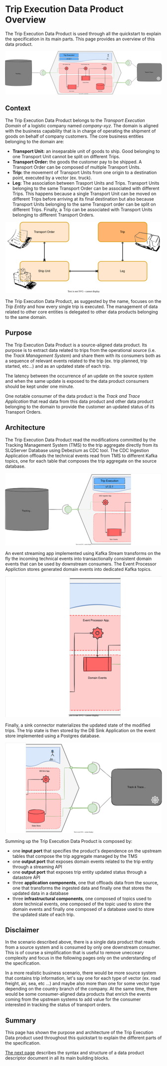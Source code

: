 # Trip Execution Data Product Overview
The Trip Execution Data Product is used through all the quickstart to explain the specification in its main parts. This page provides an overview of this data product.

![open-data-mesh descriptor components](../images/dpds-example.svg)

## Context
The Trip Execution Data Product belongs to the *Transport Execution Domain* of a logistic company named *company-xyz*. The domain is aligned with the business capability that is in charge of operating the shipment of goods on behalf of company customers. The core business entities belonging to the domain are:

- **Transport Unit:** an inseparable unit of goods to ship. Good belonging to one Transport Unit cannot be split on different Trips.
- **Transport Order:** the goods the customer pay to be shipped. A Transport Order can be composed of multiple Transport Units.
- **Trip:** the movement of Transport Units from one origin to a destination point, executed by a vector (ex. truck). 
- **Leg**: The association between Trasport Units and Trips. Transport Units belonging to the same Transport Order can be associated with different Trips. This happens because a single Transport Unit can be moved on different Trips before arriving at its final destination but also because Transport Units belonging to the same Transport order can be split on different Trips. Finally, a Trip can be associated with Transport Units belonging to different Transport Orders.

![open-data-mesh descriptor components](../images/dpds-example-entities.svg)


The Trip Execution Data Product, as suggested by the name, focuses on the *Trip Entity* and how every single trip is executed. The management of data related to other core entities is delegated to other data products belonging to the same domain.

## Purpose
The Trip Execution Data Product is a source-aligned data product. Its purpose is to extract data related to trips from the operational source (i.e. the *Track Management System*) and share them with its consumers both as a sequence of relevant events related to the trip (ex. trip planned, trip started, etc...) and as an updated state of each trip. 

The latency between the occurrence of an update on the source system and when the same update is exposed to the data product consumers should be kept under one minute. 

One notable consumer of the data product is the *Track and Trace Application* that read data from this data product and other data product belonging to the domain to provide the customer an updated status of its Transport Orders.

## Architecture
The Trip Execution Data Product read the modifications committed by the Tracking Management System (TMS) to the trip aggregate directly from its SLQServer Database using Debezium as CDC tool. The CDC Ingestion Application offloads the technical events read from TMS to different Kafka topics, one for each table that composes the trip aggregate on the source database.

![open-data-mesh descriptor components](../images/dpds-example-ingestion.svg)

An event streaming app implemented using Kafka Stream transforms on the fly the incoming technical events into transactionally consistent domain events that can be used by downstream consumers. The Event Processor Appliction stores generated domain events into dedicated Kafka topics.

![open-data-mesh descriptor components](../images/dpds-example-enrichment.svg)

Finally, a sink connector materializes the updated state of the modified trips. The trip state is then stored by the DB Sink Application on the event store implemented using a Postgres database.

![open-data-mesh descriptor components](../images/dpds-example-expose.svg)

Summing up the Trip Execution Data Product is composed by:

- one **input port** that specifies the product's dependence on the upstream tables that compose the trip aggregate managed by the TMS 
- one **output port** that exposes domain events related to the trip entity through a streaming API
- one **output port** that exposes trip entity updated status through a datastore API
- three **application components**, one that offloads data from the source, one that transforms the ingested data and finally one that stores the updated data in a database
- three **infrastructural components**, one composed of topics used to store technical events, one composed of the topic used to store the domain events and finally one composed of a database used to store the updated state of each trip.

## Disclaimer
In the scenario described above, there is a single data product that reads from a source system and is consumed by only one downstream consumer. This is of course a simplification that is useful to remove unecceary complexity and focus in the following pages only on the understanding of the specification. 

In a more realistic business scenario, there would be more source system that contains trip information, let's say one for each type of vector (ex. road freight, air, sea, etc ...) and maybe also more than one for some vector type depending on the country branch of the company. At the same time, there would be some consumer-aligned data products that enrich the events coming from the upstream systems to add value for the consumer interested in tracking the status of transport orders.

## Summary
This page has shown the purpose and architecture of the Trip Execution Data product used throughout this quickstart to explain the different parts of the specification.

[The next page](./info.md) describes the syntax and structure of a data product descriptor document in all its main building blocks.